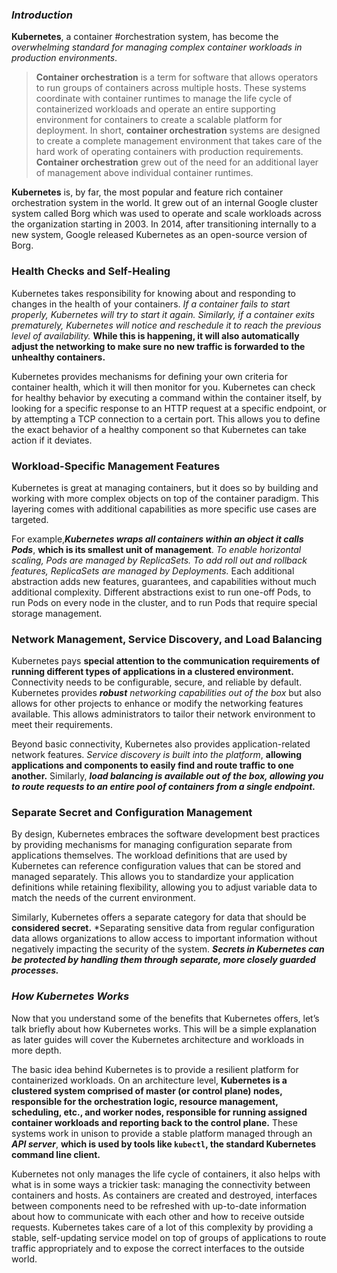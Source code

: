 ### ***Introduction***

 **Kubernetes**, a container #orchestration system, has become the *overwhelming standard for managing complex container workloads in production environments*.

> **Container orchestration** is a term for software that allows operators to run groups of containers across multiple hosts. These systems coordinate with container runtimes to manage the life cycle of containerized workloads and operate an entire supporting environment for containers to create a scalable platform for deployment.
>  In short, **container orchestration** systems are designed to create a complete management environment that takes care of the hard work of operating containers with production requirements.
>  **Container orchestration** grew out of the need for an additional layer of management above individual container runtimes.

**Kubernetes** is, by far, the most popular and feature rich container orchestration system in the world. It grew out of an internal Google cluster system called Borg which was used to operate and scale workloads across the organization starting in 2003. In 2014, after transitioning internally to a new system, Google released Kubernetes as an open-source version of Borg.


### Health Checks and Self-Healing

Kubernetes takes responsibility for knowing about and responding to changes in the health of your containers. *If a container fails to start properly, Kubernetes will try to start it again. Similarly, if a container exits prematurely, Kubernetes will notice and reschedule it to reach the previous level of availability.* **While this is happening, it will also automatically adjust the networking to make sure no new traffic is forwarded to the unhealthy containers.**

Kubernetes provides mechanisms for defining your own criteria for container health, which it will then monitor for you. Kubernetes can check for healthy behavior by executing a command within the container itself, by looking for a specific response to an HTTP request at a specific endpoint, or by attempting a TCP connection to a certain port. This allows you to define the exact behavior of a healthy component so that Kubernetes can take action if it deviates.


### Workload-Specific Management Features

Kubernetes is great at managing containers, but it does so by building and working with more complex objects on top of the container paradigm. This layering comes with additional capabilities as more specific use cases are targeted.

For example,***Kubernetes wraps all containers within an object it calls Pods***, **which is its smallest unit of management**. *To enable horizontal scaling, Pods are managed by ReplicaSets. To add roll out and rollback features, ReplicaSets are managed by Deployments.* Each additional abstraction adds new features, guarantees, and capabilities without much additional complexity. Different abstractions exist to run one-off Pods, to run Pods on every node in the cluster, and to run Pods that require special storage management.

### Network Management, Service Discovery, and Load Balancing

Kubernetes pays **special attention to the communication requirements of running different types of applications in a clustered environment.** Connectivity needs to be configurable, secure, and reliable by default. Kubernetes provides ***robust*** *networking capabilities out of the box* but also allows for other projects to enhance or modify the networking features available. This allows administrators to tailor their network environment to meet their requirements.

Beyond basic connectivity, Kubernetes also provides application-related network features. *Service discovery is built into the platform*, **allowing applications and components to easily find and route traffic to one another.** Similarly, ***load balancing is available out of the box, allowing you to route requests to an entire pool of containers from a single endpoint.***

### Separate Secret and Configuration Management

By design, Kubernetes embraces the software development best practices by providing mechanisms for managing configuration separate from applications themselves. The workload definitions that are used by Kubernetes can reference configuration values that can be stored and managed separately. This allows you to standardize your application definitions while retaining flexibility, allowing you to adjust variable data to match the needs of the current environment.

Similarly, Kubernetes offers a separate category for data that should be **considered secret.** *Separating sensitive data from regular configuration data allows organizations to allow access to important information without negatively impacting the security of the system. ***Secrets in Kubernetes can be protected by handling them through separate, more closely guarded processes.***

### ***How Kubernetes Works***

Now that you understand some of the benefits that Kubernetes offers, let’s talk briefly about how Kubernetes works. This will be a simple explanation as later guides will cover the Kubernetes architecture and workloads in more depth.

The basic idea behind Kubernetes is to provide a resilient platform for containerized workloads. On an architecture level, **Kubernetes is a clustered system comprised of master (or control plane) nodes, responsible for the orchestration logic, resource management, scheduling, etc., and worker nodes, responsible for running assigned container workloads and reporting back to the control plane.** These systems work in unison to provide a stable platform managed through an ***API server***, **which is used by tools like `kubectl`, the standard Kubernetes command line client.**

Kubernetes not only manages the life cycle of containers, it also helps with what is in some ways a trickier task: managing the connectivity between containers and hosts. As containers are created and destroyed, interfaces between components need to be refreshed with up-to-date information about how to communicate with each other and how to receive outside requests. Kubernetes takes care of a lot of this complexity by providing a stable, self-updating service model on top of groups of applications to route traffic appropriately and to expose the correct interfaces to the outside world.

